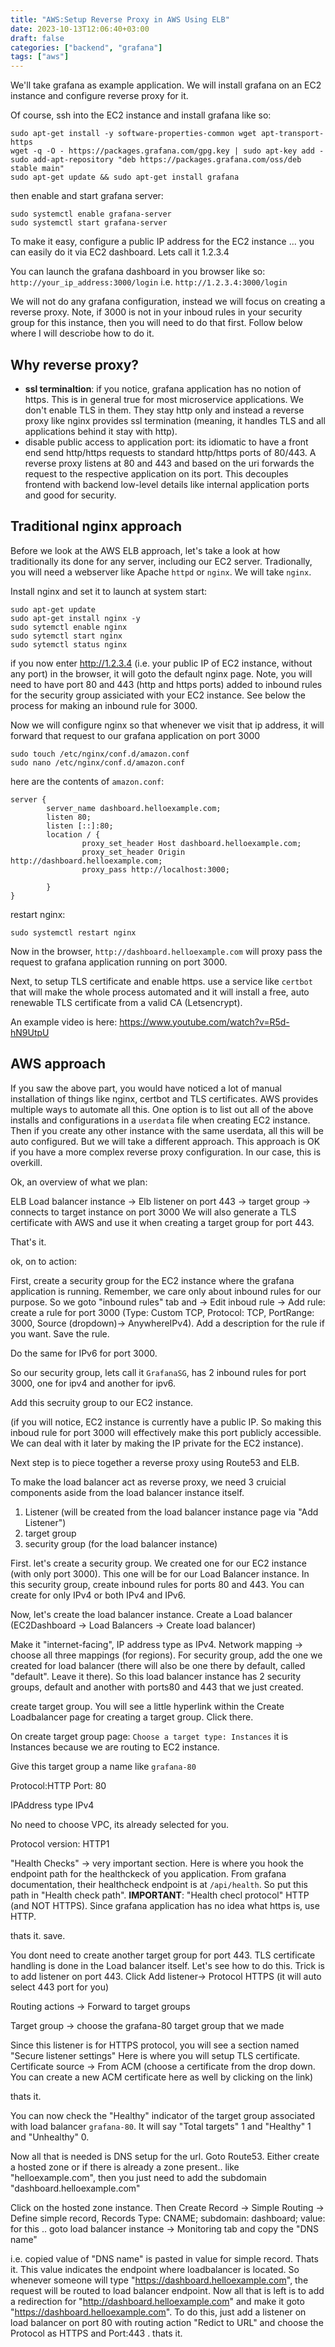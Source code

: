 ```yaml
---
title: "AWS:Setup Reverse Proxy in AWS Using ELB"
date: 2023-10-13T12:06:40+03:00
draft: false 
categories: ["backend", "grafana"]
tags: ["aws"]
---
```


We'll take grafana as example application. We will install grafana on an EC2 instance and configure reverse proxy for it.

Of course, ssh into the EC2 instance and install grafana like so:
```shell
sudo apt-get install -y software-properties-common wget apt-transport-https
wget -q -O - https://packages.grafana.com/gpg.key | sudo apt-key add -
sudo add-apt-repository "deb https://packages.grafana.com/oss/deb stable main"
sudo apt-get update && sudo apt-get install grafana 
```

then enable and start grafana server:
```shell
sudo systemctl enable grafana-server
sudo systemctl start grafana-server
```

To make it easy, configure a public IP address for the EC2 instance ... you can easily do it via EC2 dashboard. Lets call it 1.2.3.4

You can launch the grafana dashboard in you browser like so: `http://your_ip_address:3000/login` i.e. `http://1.2.3.4:3000/login`

We will not do any grafana configuration, instead we will focus on creating a reverse proxy.
Note, if 3000 is not in your inboud rules in your security group for this instance, then you will need to do that first. Follow below where I will descriobe how to do it.

## Why reverse proxy?
 - __ssl terminaltion__: if you notice, grafana application has no notion of https. This is in general true for most microservice applications. We don't enable TLS in them. They stay http only and instead a reverse proxy like nginx provides ssl termination (meaning, it handles TLS and all applications behind it stay with http).
 - disable public access to application port: its idiomatic to have a front end send http/https requests to standard http/https ports of 80/443. A reverse proxy listens at 80 and 443 and based on the uri forwards the request to the respective application on its port. This decouples frontend with backend low-level details like internal application ports and good for security.

## Traditional nginx approach
Before we look at the AWS ELB approach, let's take a look at how traditionally its done for any server, including our EC2 server. Tradionally, you will need a webserver like Apache `httpd` or `nginx`. We will take `nginx`.

Install nginx and set it to launch at system start:
```shell
sudo apt-get update
sudo apt-get install nginx -y
sudo sytemctl enable nginx
sudo sytemctl start nginx
sudo sytemctl status nginx
```

if you now enter http://1.2.3.4 (i.e. your public IP of EC2 instance, without any port) in the browser, it will goto the default nginx page. Note, you will need to have port 80 and 443 (http and https ports) added to inbound rules for the security group assiciated with your EC2 instance. See below the process for making an inbound rule for 3000. 

Now we will configure nginx so that whenever we visit that ip address, it will forward that request to our grafana application on port 3000

```shell
sudo touch /etc/nginx/conf.d/amazon.conf
sudo nano /etc/nginx/conf.d/amazon.conf
```

here are the contents of `amazon.conf`:
```shell
server {
        server_name dashboard.helloexample.com;
        listen 80;
        listen [::]:80;
        location / {
                proxy_set_header Host dashboard.helloexample.com;
                proxy_set_header Origin http://dashboard.helloexample.com;
                proxy_pass http://localhost:3000;

        }
}
```
restart nginx:
```shell
sudo systemctl restart nginx
```

Now in the browser, `http://dashboard.helloexample.com` will proxy pass the request to grafana application running on port 3000.

Next, to setup TLS certificate and enable https. use a service like `certbot` that will make the whole process automated and it will install a free, auto renewable TLS certificate from a valid CA (Letsencrypt).

An example video is here: https://www.youtube.com/watch?v=R5d-hN9UtpU

## AWS approach
If you saw the above part, you would have noticed a lot of manual installation of things like nginx, certbot and TLS certificates. AWS provides multiple ways to automate all this. One option is to list out all of the above installs and configurations in a `userdata` file when creating EC2 instance. Then if you create any other instance with the same userdata, all this will be auto configured. But we will take a different approach. This approach is OK if you have a more complex reverse proxy configuration. In our case, this is overkill.

Ok, an overview of what we plan:

ELB Load balancer instance -> Elb listener on port 443 -> target group -> connects to target instance on port 3000
We will also generate a TLS certificate with AWS and use it when creating a target group for port 443.

That's it. 

ok, on to action:

First, create a security group for the EC2 instance where the grafana application is running. Remember, we care only about inbound rules for our purpose. So we goto "inbound rules" tab and -> Edit inboud rule -> Add rule: create a rule for port 3000 (Type: Custom TCP, Protocol: TCP, PortRange: 3000, Source (dropdown)-> AnywhereIPv4). Add a description for the rule if you want. Save the rule.

Do the same for IPv6 for port 3000.

So our security group, lets call it `GrafanaSG`, has 2 inbound rules for port 3000, one for ipv4 and another for ipv6.

Add this secruity group to our EC2 instance.

(if you will notice, EC2 instance is currently have a public IP. So making this inboud rule for port 3000 will effectively make this port publicly accessible. We can deal with it later by making the IP private for the EC2 instance). 

Next step is to piece together a reverse proxy using Route53 and ELB.

To make the load balancer act as reverse proxy, we need 3 cruicial components aside from the load balancer instance itself.
1. Listener (will be created from the load balancer instance page via "Add Listener")
1. target group
1. security group (for the load balancer instance)

First. let's create a security group. We created one for our EC2 instance (with only port 3000). This one will be for our Load Balancer instance. In this security group, create inbound rules for ports 80 and 443. You can create for only IPv4 or both IPv4 and IPv6.

Now, let's create the load balancer instance. Create a Load balancer (EC2Dashboard -> Load Balancers -> Create load balancer)

Make it "internet-facing", IP address type as IPv4. Network mapping -> choose all three mappings (for regions).
For security group, add the one we created for load balancer (there will also be one there by default, called "default". Leave it there). So this load balancer instance has 2 security groups, default and another with ports80 and 443 that we just created.

create target group. 
You will see a little hyperlink within the Create Loadbalancer page for creating a target group. Click there.

On create target group page:
`Choose a target type: Instances` 
it is Instances because we are routing to EC2 instance. 

Give this target group a name like `grafana-80`

Protocol:HTTP
Port: 80

IPAddress type IPv4

No need to choose VPC, its already selected for you.

Protocol version: HTTP1

"Health Checks" -> very important section. Here is where you hook the endpoint path for the healthckeck of you application. From grafana documentation, their healthcheck endpoint is at `/api/health`. So put this path in "Health check path". __IMPORTANT__: "Health checl protocol" HTTP (and NOT HTTPS). Since grafana application has no idea what https is, use HTTP.

thats it. save.

You dont need to create another target group for port 443. TLS certificate handling is done in the Load balancer itself. Let's see how to do this. Trick is to add listener on port 443. Click Add listener-> Protocol HTTPS (it will auto select 443 port for you)

Routing actions -> Forward to target groups

Target group -> choose the grafana-80 target group that we made

Since this listener is for HTTPS protocol, you will see a section named "Secure listener settings"
Here is where you will setup TLS certificate.
Certificate source -> From ACM (choose a certificate from the drop down. You can create a new ACM certificate here as well by clicking on the link)

thats it.

You can now check the "Healthy"  indicator of the target group associated with load balancer `grafana-80`. It will say "Total targets" 1 and "Healthy" 1 and "Unhealthy" 0.

Now all that is needed is DNS setup for the url. Goto Route53. Either create a hosted zone or if there is already a zone present.. like "helloexample.com", then you just need to add the subdomain "dashboard.helloexample.com"


 Click on the hosted zone instance. Then Create Record -> Simple Routing -> Define simple record, Records Type: CNAME; subdomain: dashboard; value: for this .. goto load balancer instance -> Monitoring tab and copy the "DNS name"

 i.e. copied value of "DNS name" is pasted in value for simple record. Thats it. This value indicates the endpoint where loadbalancer is located. So whenever someone will type "https://dashboard.helloexample.com", the request will be routed to load balancer endpoint. Now all that is left is to add a redirection for "http://dashboard.helloexample.com" and make it goto "https://dashboard.helloexample.com". To do this, just add a listener on load balancer on port 80 with routing action "Redict to URL" and choose the Protocol as HTTPS and Port:443 . thats it. 


